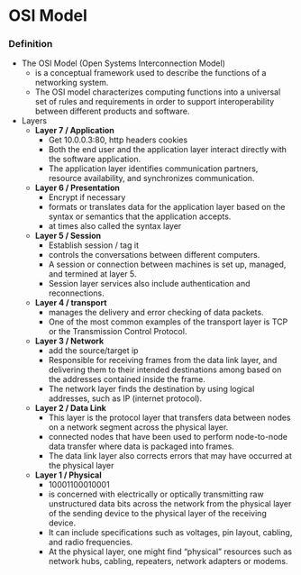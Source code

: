 # OSI Model 

### Definition 
  - The OSI Model (Open Systems Interconnection Model) 
       - is a conceptual framework used to describe the functions of a networking system. 
       - The OSI model characterizes computing functions into a universal set of rules 
         and requirements in order to support interoperability 
         between different products and software.
  - Layers 
       - **Layer 7 / Application** 
            - Get 10.0.0.3:80, http headers cookies
            - Both the end user and the application layer interact directly with the software application.
            - The application layer identifies communication partners, resource availability, and synchronizes communication.
       - **Layer 6 / Presentation** 
            - Encrypt if necessary
            - formats or translates data for the application layer based on the syntax or semantics that the application accepts.
            - at times also called the syntax layer
       - **Layer 5 / Session** 
            - Establish session / tag it
            - controls the conversations between different computers.
            -  A session or connection between machines is set up, managed, and termined at layer 5. 
            - Session layer services also include authentication and reconnections.
       - **Layer 4 / transport** 
            - manages the delivery and error checking of data packets.
            - One of the most common examples of the transport layer is TCP or the Transmission Control Protocol.
       - **Layer 3 / Network** 
            - add the source/target ip
            - Responsible for receiving frames from the data link layer, and delivering them to their intended destinations among based on the addresses contained inside the frame.
            - The network layer finds the destination by using logical addresses, such as IP (internet protocol). 
       - **Layer 2 / Data Link** 
            - This layer is the protocol layer that transfers data between nodes on a network 
              segment across the physical layer.
            - connected nodes that have been used to perform node-to-node data transfer where data is packaged into frames. 
            - The data link layer also corrects errors that may have occurred at the physical layer
       - **Layer 1 / Physical** 
            - 10001100010001
            -  is concerned with electrically or optically transmitting raw unstructured data bits across the network from the physical layer of the sending device to the physical layer of the receiving device.
            - It can include specifications such as voltages, pin layout, cabling, and radio frequencies. 
            - At the physical layer, one might find “physical” resources such as network hubs, cabling, repeaters, network adapters or modems. 